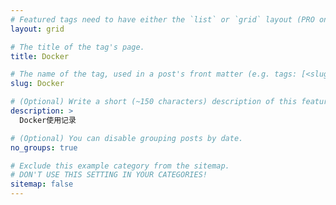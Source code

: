```yaml
---
# Featured tags need to have either the `list` or `grid` layout (PRO only).
layout: grid

# The title of the tag's page.
title: Docker

# The name of the tag, used in a post's front matter (e.g. tags: [<slug>]).
slug: Docker

# (Optional) Write a short (~150 characters) description of this featured tag.
description: >
  Docker使用记录

# (Optional) You can disable grouping posts by date.
no_groups: true

# Exclude this example category from the sitemap.
# DON'T USE THIS SETTING IN YOUR CATEGORIES!
sitemap: false
---
```

